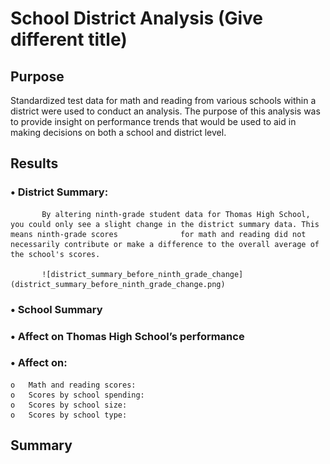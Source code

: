 # School District Analysis (Give different title)
## Purpose

Standardized test data for math and reading from various schools within a district were used to conduct an analysis. The purpose of this analysis was to provide insight on performance trends that would be used to aid in making decisions on both a school and district level.

## Results

### •	District Summary: 
           By altering ninth-grade student data for Thomas High School, you could only see a slight change in the district summary data. This means ninth-grade scores              for math and reading did not necessarily contribute or make a difference to the overall average of the school's scores.
           
           ![district_summary_before_ninth_grade_change](district_summary_before_ninth_grade_change.png)


### •	School Summary
### •	Affect on Thomas High School’s performance
### •	Affect on:
    o	Math and reading scores:
    o	Scores by school spending:
    o	Scores by school size:
    o	Scores by school type:




## Summary
